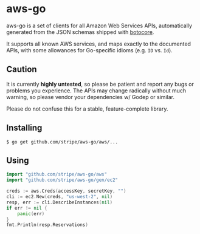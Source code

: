 # aws-go

aws-go is a set of clients for all Amazon Web Services APIs,
automatically generated from the JSON schemas shipped with
[botocore](http://github.com/boto/botocore).

It supports all known AWS services, and maps exactly to the documented
APIs, with some allowances for Go-specific idioms (e.g. `ID` vs. `Id`).

## Caution

It is currently **highly untested**, so please be patient and report any
bugs or problems you experience. The APIs may change radically without
much warning, so please vendor your dependencies w/ Godep or similar.

Please do not confuse this for a stable, feature-complete library.

## Installing

    $ go get github.com/stripe/aws-go/aws/...

## Using

```go
import "github.com/stripe/aws-go/aws"
import "github.com/stripe/aws-go/gen/ec2"

creds := aws.Creds(accessKey, secretKey, "")
cli := ec2.New(creds, "us-west-2", nil)
resp, err := cli.DescribeInstances(nil)
if err != nil {
    panic(err)
}
fmt.Println(resp.Reservations)
```

